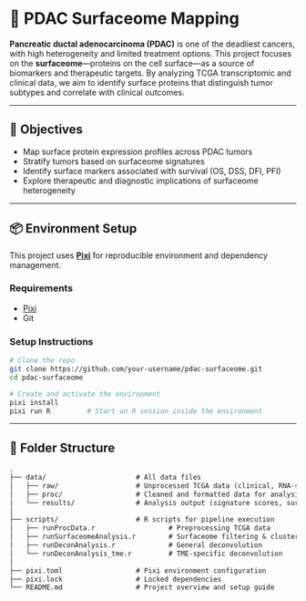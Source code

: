 # 🧬 PDAC Surfaceome Mapping

**Pancreatic ductal adenocarcinoma (PDAC)** is one of the deadliest cancers, with high heterogeneity and limited treatment options. This project focuses on the **surfaceome**—proteins on the cell surface—as a source of biomarkers and therapeutic targets. By analyzing TCGA transcriptomic and clinical data, we aim to identify surface proteins that distinguish tumor subtypes and correlate with clinical outcomes.

---

## 🎯 Objectives

- Map surface protein expression profiles across PDAC tumors
- Stratify tumors based on surfaceome signatures
- Identify surface markers associated with survival (OS, DSS, DFI, PFI)
- Explore therapeutic and diagnostic implications of surfaceome heterogeneity

---

## 📦 Environment Setup

This project uses [**Pixi**](https://prefix.dev/docs/pixi/) for reproducible environment and dependency management.

### Requirements

- [Pixi](https://prefix.dev/docs/pixi/getting-started/installation/)
- Git

### Setup Instructions

```bash
# Clone the repo
git clone https://github.com/your-username/pdac-surfaceome.git
cd pdac-surfaceome

# Create and activate the environment
pixi install
pixi run R         # Start an R session inside the environment
```

---

## 📁 Folder Structure

```md
.
├── data/                      # All data files
│   ├── raw/                   # Unprocessed TCGA data (clinical, RNA-seq)
│   ├── proc/                  # Cleaned and formatted data for analysis
│   └── results/               # Analysis output (signature scores, survival stats, figures)
│
├── scripts/                   # R scripts for pipeline execution
│   ├── runProcData.r                  # Preprocessing TCGA data
│   ├── runSurfaceomeAnalysis.r        # Surfaceome filtering & clustering
│   ├── runDeconAnalysis.r             # General deconvolution
│   └── runDeconAnalysis_tme.r         # TME-specific deconvolution
│
├── pixi.toml                  # Pixi environment configuration
├── pixi.lock                  # Locked dependencies
└── README.md                  # Project overview and setup guide
```
